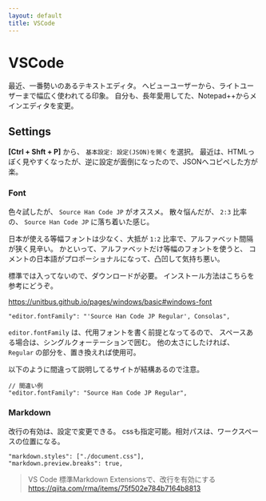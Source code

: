 ```yaml
---
layout: default
title: VSCode
---
```


# VSCode

最近、一番勢いのあるテキストエディタ。
へビューユーザーから、ライトユーザーまで幅広く使われてる印象。
自分も、長年愛用してた、Notepad++からメインエディタを変更。

## Settings

**[Ctrl + Shft + P]** から、 `基本設定: 設定(JSON)を開く` を選択。
最近は、HTMLっぽく見やすくなったが、逆に設定が面倒になったので、JSONへコピペした方が楽。

### Font

色々試したが、 `Source Han Code JP` がオススメ。
散々悩んだが、 `2:3` 比率の、 `Source Han Code JP` に落ち着いた感じ。

日本が使える等幅フォントは少なく、大抵が `1:2` 比率で、アルファベット間隔が狭く見辛い。
かといって、アルファベットだけ等幅のフォントを使うと、
コメントの日本語がプロポーショナルになって、凸凹して気持ち悪い。

標準では入ってないので、ダウンロードが必要。
インストール方法はこちらを参考にどうぞ。

https://unitbus.github.io/pages/windows/basic#windows-font

```
"editor.fontFamily": "'Source Han Code JP Regular', Consolas",
```

`editor.fontFamily` は、代用フォントを書く前提となってるので、
スペースある場合は、シングルクォーテーションで囲む。
他の太さにしたければ、 `Regular` の部分を、置き換えれば使用可。

以下のように間違って説明してるサイトが結構あるので注意。

```
// 間違い例
"editor.fontFamily": "Source Han Code JP Regular",
```

### Markdown

改行の有効は、設定で変更できる。
cssも指定可能。相対パスは、ワークスペースの位置になる。

```
"markdown.styles": ["./document.css"],
"markdown.preview.breaks": true,
```

> VS Code 標準Markdown Extensionsで、改行を有効にする
https://qiita.com/rma/items/75f502e784b7164b8813